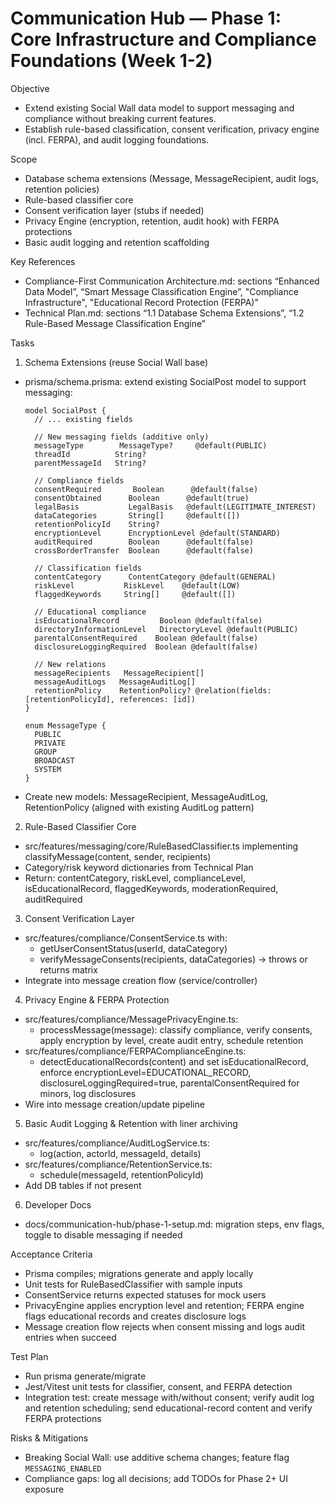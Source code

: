 # Communication Hub — Phase 1: Core Infrastructure and Compliance Foundations (Week 1-2)

Objective
- Extend existing Social Wall data model to support messaging and compliance without breaking current features.
- Establish rule-based classification, consent verification, privacy engine (incl. FERPA), and audit logging foundations.

Scope
- Database schema extensions (Message, MessageRecipient, audit logs, retention policies)
- Rule-based classifier core
- Consent verification layer (stubs if needed)
- Privacy Engine (encryption, retention, audit hook) with FERPA protections
- Basic audit logging and retention scaffolding

Key References
- Compliance-First Communication Architecture.md: sections “Enhanced Data Model”, “Smart Message Classification Engine”, "Compliance Infrastructure", "Educational Record Protection (FERPA)"
- Technical Plan.md: sections “1.1 Database Schema Extensions”, “1.2 Rule-Based Message Classification Engine”

Tasks
1) Schema Extensions (reuse Social Wall base)
- prisma/schema.prisma: extend existing SocialPost model to support messaging:
  ```prisma
  model SocialPost {
    // ... existing fields

    // New messaging fields (additive only)
    messageType        MessageType?     @default(PUBLIC)
    threadId          String?
    parentMessageId   String?

    // Compliance fields
    consentRequired       Boolean      @default(false)
    consentObtained      Boolean      @default(true)
    legalBasis           LegalBasis   @default(LEGITIMATE_INTEREST)
    dataCategories       String[]     @default([])
    retentionPolicyId    String?
    encryptionLevel      EncryptionLevel @default(STANDARD)
    auditRequired        Boolean      @default(false)
    crossBorderTransfer  Boolean      @default(false)

    // Classification fields
    contentCategory      ContentCategory @default(GENERAL)
    riskLevel           RiskLevel    @default(LOW)
    flaggedKeywords     String[]     @default([])

    // Educational compliance
    isEducationalRecord         Boolean @default(false)
    directoryInformationLevel   DirectoryLevel @default(PUBLIC)
    parentalConsentRequired    Boolean @default(false)
    disclosureLoggingRequired  Boolean @default(false)

    // New relations
    messageRecipients   MessageRecipient[]
    messageAuditLogs   MessageAuditLog[]
    retentionPolicy    RetentionPolicy? @relation(fields: [retentionPolicyId], references: [id])
  }

  enum MessageType {
    PUBLIC
    PRIVATE
    GROUP
    BROADCAST
    SYSTEM
  }
  ```
- Create new models: MessageRecipient, MessageAuditLog, RetentionPolicy (aligned with existing AuditLog pattern)

2) Rule-Based Classifier Core
- src/features/messaging/core/RuleBasedClassifier.ts implementing classifyMessage(content, sender, recipients)
- Category/risk keyword dictionaries from Technical Plan
- Return: contentCategory, riskLevel, complianceLevel, isEducationalRecord, flaggedKeywords, moderationRequired, auditRequired

3) Consent Verification Layer
- src/features/compliance/ConsentService.ts with:
  - getUserConsentStatus(userId, dataCategory)
  - verifyMessageConsents(recipients, dataCategories) -> throws or returns matrix
- Integrate into message creation flow (service/controller)

4) Privacy Engine & FERPA Protection
- src/features/compliance/MessagePrivacyEngine.ts:
  - processMessage(message): classify compliance, verify consents, apply encryption by level, create audit entry, schedule retention
- src/features/compliance/FERPAComplianceEngine.ts:
  - detectEducationalRecords(content) and set isEducationalRecord, enforce encryptionLevel=EDUCATIONAL_RECORD, disclosureLoggingRequired=true, parentalConsentRequired for minors, log disclosures
- Wire into message creation/update pipeline

5) Basic Audit Logging & Retention with liner archiving
- src/features/compliance/AuditLogService.ts:
  - log(action, actorId, messageId, details)
- src/features/compliance/RetentionService.ts:
  - schedule(messageId, retentionPolicyId)
- Add DB tables if not present

6) Developer Docs
- docs/communication-hub/phase-1-setup.md: migration steps, env flags, toggle to disable messaging if needed

Acceptance Criteria
- Prisma compiles; migrations generate and apply locally
- Unit tests for RuleBasedClassifier with sample inputs
- ConsentService returns expected statuses for mock users
- PrivacyEngine applies encryption level and retention; FERPA engine flags educational records and creates disclosure logs
- Message creation flow rejects when consent missing and logs audit entries when succeed

Test Plan
- Run prisma generate/migrate
- Jest/Vitest unit tests for classifier, consent, and FERPA detection
- Integration test: create message with/without consent; verify audit log and retention scheduling; send educational-record content and verify FERPA protections

Risks & Mitigations
- Breaking Social Wall: use additive schema changes; feature flag `MESSAGING_ENABLED`
- Compliance gaps: log all decisions; add TODOs for Phase 2+ UI exposure

